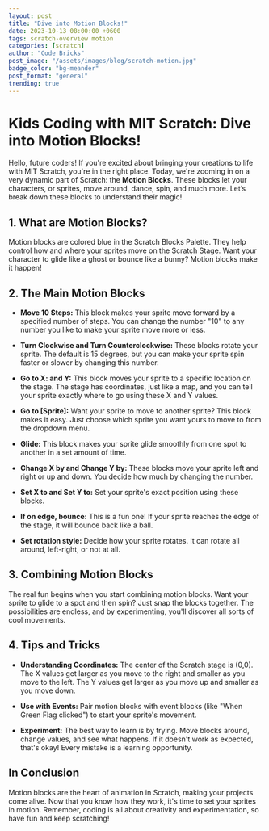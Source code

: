 ```yaml
---
layout: post
title: "Dive into Motion Blocks!"
date: 2023-10-13 08:00:00 +0600
tags: scratch-overview motion
categories: [scratch]
author: "Code Bricks"
post_image: "/assets/images/blog/scratch-motion.jpg"
badge_color: "bg-meander"
post_format: "general"
trending: true
---
```

# **Kids Coding with MIT Scratch: Dive into Motion Blocks!**

Hello, future coders! If you're excited about bringing your creations to life with MIT Scratch, you're in the right place. Today, we're zooming in on a very dynamic part of Scratch: the **Motion Blocks**. These blocks let your characters, or sprites, move around, dance, spin, and much more. Let’s break down these blocks to understand their magic!

## **1. What are Motion Blocks?**
Motion blocks are colored blue in the Scratch Blocks Palette. They help control how and where your sprites move on the Scratch Stage. Want your character to glide like a ghost or bounce like a bunny? Motion blocks make it happen!

## **2. The Main Motion Blocks**

- **Move 10 Steps:** This block makes your sprite move forward by a specified number of steps. You can change the number "10" to any number you like to make your sprite move more or less.

- **Turn Clockwise and Turn Counterclockwise:** These blocks rotate your sprite. The default is 15 degrees, but you can make your sprite spin faster or slower by changing this number.

- **Go to X: and Y:** This block moves your sprite to a specific location on the stage. The stage has coordinates, just like a map, and you can tell your sprite exactly where to go using these X and Y values.

- **Go to [Sprite]:** Want your sprite to move to another sprite? This block makes it easy. Just choose which sprite you want yours to move to from the dropdown menu.

- **Glide:** This block makes your sprite glide smoothly from one spot to another in a set amount of time.

- **Change X by and Change Y by:** These blocks move your sprite left and right or up and down. You decide how much by changing the number.

- **Set X to and Set Y to:** Set your sprite's exact position using these blocks.

- **If on edge, bounce:** This is a fun one! If your sprite reaches the edge of the stage, it will bounce back like a ball.

- **Set rotation style:** Decide how your sprite rotates. It can rotate all around, left-right, or not at all.

## **3. Combining Motion Blocks**
The real fun begins when you start combining motion blocks. Want your sprite to glide to a spot and then spin? Just snap the blocks together. The possibilities are endless, and by experimenting, you'll discover all sorts of cool movements.

## **4. Tips and Tricks**

- **Understanding Coordinates:** The center of the Scratch stage is (0,0). The X values get larger as you move to the right and smaller as you move to the left. The Y values get larger as you move up and smaller as you move down.

- **Use with Events:** Pair motion blocks with event blocks (like "When Green Flag clicked") to start your sprite's movement.

- **Experiment:** The best way to learn is by trying. Move blocks around, change values, and see what happens. If it doesn't work as expected, that's okay! Every mistake is a learning opportunity.

## **In Conclusion**
Motion blocks are the heart of animation in Scratch, making your projects come alive. Now that you know how they work, it's time to set your sprites in motion. Remember, coding is all about creativity and experimentation, so have fun and keep scratching!


